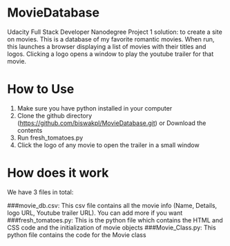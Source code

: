 # MovieDatabase

Udacity Full Stack Developer Nanodegree Project 1 solution: to create a site on movies.
This is a database of my favorite romantic movies. When run, this launches a browser displaying a list of movies with their titles and logos. Clicking a logo opens a window to play the youtube trailer for that movie.

# How to Use

1. Make sure you have python installed in your computer
2. Clone the github directory (https://github.com/biswakpl/MovieDatabase.git) or Download the contents
3. Run fresh_tomatoes.py
4. Click the logo of any movie to open the trailer in a small window

# How does it work

We have 3 files in total:

###movie_db.csv: 
This csv file contains all the movie info (Name, Details, logo URL, Youtube trailer URL). You can add more if you want
###fresh_tomatoes.py: 
This is the python file which contains the HTML and CSS code and the initialization of movie objects
###Movie_Class.py: 
This python file contains the code for the Movie class
